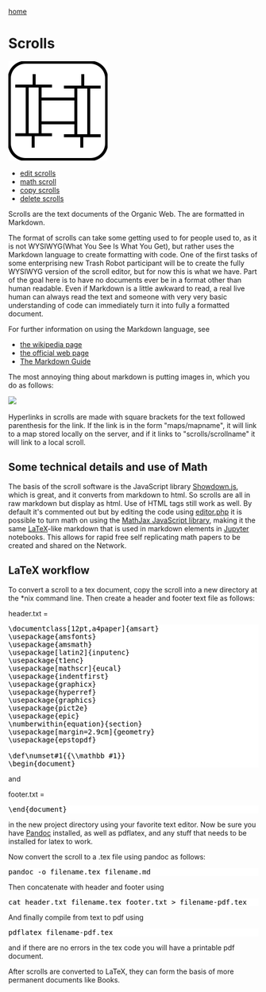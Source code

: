 [home](index.html)

# Scrolls

![](iconsymbols/scroll.svg)

 - [edit scrolls](scrolleditor.html)
 - [math scroll](mathuser.php?scroll=scrolls/math.md)
 - [copy scrolls](copy.html)
 - [delete scrolls](scrolldelete.html)

Scrolls are the text documents of the Organic Web.  The are formatted in Markdown.  

The format of scrolls can take some getting used to for people used to, as it is not WYSIWYG(What You See Is What You Get), but rather uses the Markdown language to create formatting with code.  One of the first tasks of some enterprising new Trash Robot participant will be to create the fully WYSIWYG version of the scroll editor, but for now this is what we have.  Part of the goal here is to have no documents ever be in a format other than human readable.  Even if Markdown is a little awkward to read, a real live human can always read the text and someone with very very basic understanding of code can immediately turn it into fully a formatted document.  


For further information on using the Markdown language, see 

- [the wikipedia page](https://en.wikipedia.org/wiki/Markdown)
- [the official web page](https://daringfireball.net/projects/markdown/)
- [The Markdown Guide](https://www.markdownguide.org/)

The most annoying thing about markdown is putting images in, which you do as follows:

![](https://i.imgur.com/FCGxWiv.png)

Hyperlinks in scrolls are made with square brackets for the text followed parenthesis for the link.  If the link is in the form "maps/mapname", it will link to a map stored locally on the server, and if it links to "scrolls/scrollname" it will link to a local scroll.  

## Some technical details and use of Math

The basis of the scroll software is the JavaScript library [Showdown.js](http://showdownjs.com/), which is great, and it converts from markdown to html.  So scrolls are all in raw markdown but display as html.  Use of HTML tags still work as well.  By default it's commented out but by editing the code using [editor.php](editor.php) it is possible to turn math on using the [MathJax JavaScript library](https://www.mathjax.org/), making it the same [LaTeX](https://www.latex-project.org/)-like markdown that is used in markdown elements in [Jupyter](https://jupyter.org/) notebooks.  This allows for rapid free self replicating math papers to be created and shared on the Network.

## LaTeX workflow

To convert a scroll to a tex document, copy the scroll into a new directory at the *nix command line.  Then create a header and footer text file as follows:

header.txt = 

<pre style = "background-color:white;color:black">
\documentclass[12pt,a4paper]{amsart}
\usepackage{amsfonts}
\usepackage{amsmath}
\usepackage[latin2]{inputenc}
\usepackage{t1enc}
\usepackage[mathscr]{eucal}
\usepackage{indentfirst}
\usepackage{graphicx}
\usepackage{hyperref}
\usepackage{graphics}
\usepackage{pict2e}
\usepackage{epic}
\numberwithin{equation}{section}
\usepackage[margin=2.9cm]{geometry}
\usepackage{epstopdf} 

\def\numset#1{{\\mathbb #1}}
\begin{document}
</pre>

and 

footer.txt = 

<pre style = "background-color:white;color:black">
\end{document}
</pre>

in the new project directory using your favorite text editor.  Now be sure you have [Pandoc](https://pandoc.org/) installed, as well as pdflatex, and any stuff that needs to be installed for latex to work.

Now convert the scroll to a .tex file using pandoc as follows:

<pre style = "background-color:white;color:black">
pandoc -o filename.tex filename.md
</pre>

Then concatenate with header and footer using 

<pre style = "background-color:white;color:black">
cat header.txt filename.tex footer.txt > filename-pdf.tex
</pre>

And finally compile from text to pdf using

<pre style = "background-color:white;color:black">
pdflatex filename-pdf.tex
</pre>

and if there are no errors in the tex code you will have a printable pdf document.

After scrolls are converted to LaTeX, they can form the basis of more permanent documents like Books.
